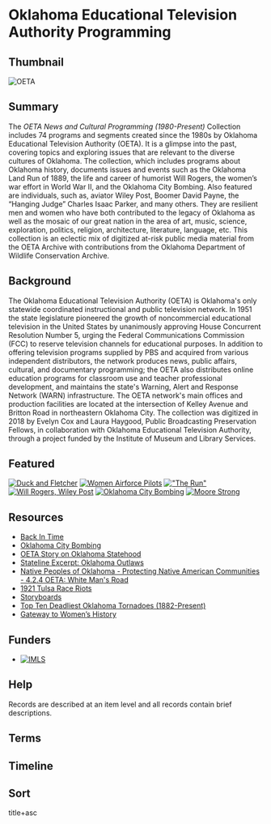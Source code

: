 # Oklahoma Educational Television Authority Programming

## Thumbnail

![OETA](https://s3.amazonaws.com/americanarchive.org/special-collections/OETA_THUMBNAILS/OETA_square_logo.jpg "OETA")

## Summary

The <em> OETA News and Cultural Programming (1980-Present) </em> Collection includes 74 programs and segments created since the 1980s by Oklahoma Educational Television Authority (OETA). It is a glimpse into the past, covering topics and exploring issues that are relevant to the diverse cultures of Oklahoma. The collection, which includes programs about Oklahoma history, documents issues and events such as the Oklahoma Land Run of 1889, the life and career of humorist Will Rogers, the women’s war effort in World War II, and the Oklahoma City Bombing. Also featured are individuals, such as, aviator Wiley Post, Boomer David Payne, the “Hanging Judge” Charles Isaac Parker, and many others. They are resilient men and women who have both contributed to the legacy of Oklahoma as well as the mosaic of our great nation in the area of art, music, science, exploration, politics, religion, architecture, literature, language, etc. This collection is an eclectic mix of digitized at-risk public media material from the OETA Archive with contributions from the Oklahoma Department of Wildlife Conservation Archive.
## Background

The Oklahoma Educational Television Authority (OETA) is Oklahoma's only statewide coordinated instructional and public television network. In 1951 the state legislature pioneered the growth of noncommercial educational television in the United States by unanimously approving House Concurrent Resolution Number 5, urging the Federal Communications Commission (FCC) to reserve television channels for educational purposes. In addition to offering television programs supplied by PBS and acquired from various independent distributors, the network produces news, public affairs, cultural, and documentary programming; the OETA also distributes online education programs for classroom use and teacher professional development, and maintains the state's Warning, Alert and Response Network (WARN) infrastructure. The OETA network's main offices and production facilities are located at the intersection of Kelley Avenue and Britton Road in northeastern Oklahoma City. The collection was digitized in 2018 by Evelyn Cox and Laura Haygood, Public Broadcasting Preservation Fellows, in collaboration with Oklahoma Educational Television Authority, through a project funded by the Institute of Museum and Library Services.

## Featured

[![Duck and Fletcher](https://s3.amazonaws.com/americanarchive.org/special-collections/OETA_THUMBNAILS/cpb-aacip_521-251fj2b653.jpg)](/catalog/cpb-aacip_521-251fj2b653)
[![Women Airforce Pilots](https://s3.amazonaws.com/americanarchive.org/special-collections/OETA_THUMBNAILS/cpb-aacip_521-416sx65317.jpg)](/catalog/cpb-aacip_521-416sx65317)
[!["The Run"](https://s3.amazonaws.com/americanarchive.org/special-collections/OETA_THUMBNAILS/cpb-aacip_521-zk55d8pq3m.jpg)](/catalog/cpb-aacip_521-zk55d8pq3m)
[![Will Rogers, Wiley Post](https://s3.amazonaws.com/americanarchive.org/special-collections/OETA_THUMBNAILS/cpb-aacip_521-445h99075w.jpg)](/catalog/cpb-aacip_521-445h99075w)
[![Oklahoma City Bombing](https://s3.amazonaws.com/americanarchive.org/special-collections/OETA_THUMBNAILS/cpb-aacip_521-nz80k27h4t.jpg)](/catalog/cpb-aacip_521-nz80k27h4t)
[![Moore Strong](https://s3.amazonaws.com/americanarchive.org/special-collections/OETA_THUMBNAILS/cpb-aacip_521-k06ww77z5p.jpg)](/catalog/cpb-aacip_521-k06ww77z5p)

## Resources

- [Back In Time]( https://videos.oeta.tv/show/back-time/)
- [Oklahoma City Bombing]( http://www.okhistory.org/publications/enc/entry.php?entry=OK026)
- [OETA Story on Oklahoma Statehood]( https://www.youtube.com/watch?v=riv41-1hBiE)
- [Stateline Excerpt: Oklahoma Outlaws]( https://www.youtube.com/watch?v=Gr6V1MJeLjc)
- [Native Peoples of Oklahoma - Protecting Native American Communities - 4.2.4 OETA: White Man's Road]( https://www.youtube.com/watch?v=3IVDmeF1Lxc)
- [1921 Tulsa Race Riots](https://tulsahistory.org/learn/online-exhibits/the-tulsa-race-riot/)
- [Storyboards](https://npnweb.org/site/annualmeeting2014/wp-content/uploads/Reconciliation-Park-Storyboards.pdf)
- [Top Ten Deadliest Oklahoma Tornadoes (1882-Present)]( https://www.weather.gov/oun/tornadodata-ok-deadliest)
- [Gateway to Women’s History](http://twudigital.contentdm.oclc.org/cdm/landingpage/collection/p214coll2)


## Funders

- [![IMLS](https://s3.amazonaws.com/americanarchive.org/org-logos/imls_logo.png "IMLS Logo")](https://www.imls.gov/)

## Help

Records are described at an item level and all records contain brief descriptions.

## Terms


## Timeline

## Sort

title+asc

